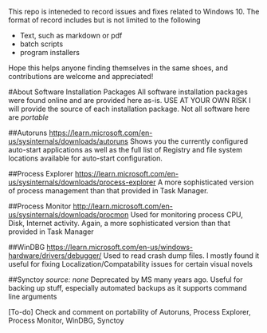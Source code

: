 This repo is inteneded to record issues and fixes related to Windows 10.
The format of record includes but is not limited to the following

- Text, such as markdown or pdf
- batch scripts
- program installers

Hope this helps anyone finding themselves in the same shoes, and contributions are welcome and appreciated!

#About Software Installation Packages
All software installation packages were found online and are provided here as-is. USE AT YOUR OWN RISK
I will provide the source of each installation package. Not all software here are _portable_

##Autoruns
https://learn.microsoft.com/en-us/sysinternals/downloads/autoruns
Shows you the currently configured auto-start applications as well as the full list of Registry and file system locations available for auto-start configuration.

##Process Explorer
https://learn.microsoft.com/en-us/sysinternals/downloads/process-explorer
A more sophisticated version of process management than that provided in Task Manager.

##Process Monitor
http://learn.microsoft.com/en-us/sysinternals/downloads/procmon
Used for monitoring process CPU, Disk, Internet activity. Again, a more sophisticated version than that
provided in Task Manager

##WinDBG
https://learn.microsoft.com/en-us/windows-hardware/drivers/debugger/
Used to read crash dump files. I mostly found it useful for fixing Localization/Compatability issues
for certain visual novels

##Synctoy
_source: none_
Deprecated by MS many years ago. Useful for backing up stuff, especially automated backups as it supports
command line arguments

[To-do]
Check and comment on portability of Autoruns, Process Explorer, Process Monitor, WinDBG, Synctoy
